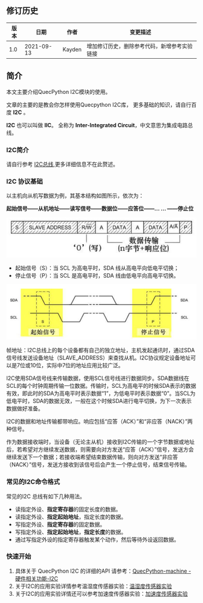 ## 修订历史

| 版本 | 日期       | 作者   | 变更描述                                     |
| ---- | ---------- | ------ | -------------------------------------------- |
| 1.0  | 2021-09-13 | Kayden | 增加修订历史，删除参考代码，新增参考实验链接 |

## 简介

本文主要介绍QuecPython I2C模块的使用。  

文章的主要的是教会你怎样使用Quecpython I2C库， 更多基础的知识，请自行百度 **I2C** 。

**I2C** 也可以叫做 **IIC**。 全称为 **Inter-Integrated Circuit**，中文意思为集成电路总线。

### I2C简介
请自行参考 [I2C总线](https://baike.baidu.com/item/I2C%E6%80%BB%E7%BA%BF),更多详细信息不在此赘述。

### I2C 协议基础
以主机向从机写数据为例，其基本结构如图所示，依次为：

**起始信号——从机地址——读写信号——数据位——应答位——… … ——停止位**

![image-20210114104618677](media/Qp_Advanced_development_QuecPythonSub_i2c_bus_03.png)

- 起始信号（S）：当 SCL 为高电平时，SDA 线从高电平向低电平切换；
- 停止信号（P）：当 SCL 是高电平时，SDA 线由低电平向高电平切换。

![image-20210114104649678](media/Qp_Advanced_development_QuecPythonSub_i2c_bus_04.png)

帧地址：I2C总线上的每个设备都有自己的独立地址，主机发起通讯时，通过SDA信号线发送设备地址（SLAVE_ADDRESS）来查找从机。I2C协议规定设备地址可以是7位或10位，实际中7位的地址应用比较广泛。

I2C使用SDA信号线来传输数据，使用SCL信号线进行数据同步。SDA数据线在SCL的每个时钟周期传输一位数据。传输时，SCL为高电平的时候SDA表示的数据有效，即此时的SDA为高电平时表示数据“1”，为低电平时表示数据“0”。当SCL为低电平时，SDA的数据无效，一般在这个时候SDA进行电平切换，为下一次表示数据做好准备。

I2C的数据和地址传输都带响应。响应包括“应答（ACK）”和“非应答（NACK）”两种信号。

作为数据接收端时，当设备（无论主从机）接收到I2C传输的一个字节数据或地址后，若希望对方继续发送数据，则需要向对方发送“应答（ACK）”信号，发送方会继续发送下一个数据；若接收端希望结束数据传输，则向对方发送“非应答（NACK）”信号，发送方接收到该信号后会产生一个停止信号，结束信号传输。

### **常见的I2C命令格式**

常见的I2C 总线有如下几种用法。
-   读指定外设、**指定寄存器**的固定长度的数据。
-   读指定外设、**指定起始地址**，指定长度的数据。
-   写指定外设、**指定寄存器**的固定数据。
-   写指定外设、**指定起始地址**，**指定长度**的数据。
-   通过写指定外设的指定寄存器触发某个动作，然后等待外设返回数据。

### 快速开始

1. 具体关于 QuecPython I2C 的详细的API 请参考：[QuecPython-machine - 硬件相关功能-I2C](https://python.quectel.com/wiki/#/zh-cn/api/QuecPythonClasslib?id=i2c)
2. 关于I2C的应用实验详情参考温湿度传感器实验：[温湿度传感器实验](https://python.quectel.com/doc/doc/Advanced_development/zh/QuecPythonSub/i2c_aht.html)
3. 关于I2C的应用实验详情还可以参考加速度传感器实验：[加速度传感器实验](https://python.quectel.com/doc/doc/Advanced_development/zh/QuecPythonSub/i2c_lis2dh.html)

